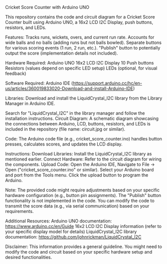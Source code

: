 Cricket Score Counter with Arduino UNO

This repository contains the code and circuit diagram for a Cricket Score Counter built using Arduino UNO, a 16x2 LCD I2C Display, push buttons, resistors, and LEDs.

Features:
Tracks runs, wickets, overs, and current run rate.
Accounts for wide balls and no balls (adding runs but not balls bowled).
Separate buttons for various scoring events (1 run, 2 run, etc.).
"Publish" button to potentially output the score (implementation details not included).

Hardware Required:
Arduino UNO
16x2 LCD I2C Display
10 Push buttons
Resistors (values depend on specific LED setup)
LEDs (optional, for visual feedback)

Software Required:
Arduino IDE (https://support.arduino.cc/hc/en-us/articles/360019833020-Download-and-install-Arduino-IDE)

Libraries:
Download and install the LiquidCrystal_I2C library from the Library Manager in Arduino IDE.

Search for "LiquidCrystal_I2C" in the library manager and follow the installation instructions.
Circuit Diagram:
A schematic diagram showcasing the connections between Arduino, LCD, buttons, resistors, and LEDs is included in the repository (file name: circuit.jpg or similar).

Code:
The Arduino code file (e.g., cricket_score_counter.ino) handles button presses, calculates scores, and updates the LCD display.

Instructions:
Download Libraries: Install the LiquidCrystal_I2C library as mentioned earlier.
Connect Hardware: Refer to the circuit diagram for wiring the components.
Upload Code: Open the Arduino IDE,
Navigate to File -> Open ("cricket_score_counter.ino" or similar).
Select your Arduino board and port from the Tools menu.
Click the upload button to program the Arduino.

Note:
The provided code might require adjustments based on your specific hardware configuration (e.g., button pin assignments).
The "Publish" button functionality is not implemented in the code. You can modify the code to transmit the score data (e.g., via serial communication) based on your requirements.

Additional Resources:
Arduino UNO documentation: https://www.arduino.cc/en/Guide
16x2 LCD I2C Display information (refer to your specific display model for details)
LiquidCrystal_I2C library documentation: https://github.com/johnrickman/LiquidCrystal_I2C

Disclaimer: This information provides a general guideline. You might need to modify the code and circuit based on your specific hardware setup and desired functionalities.
